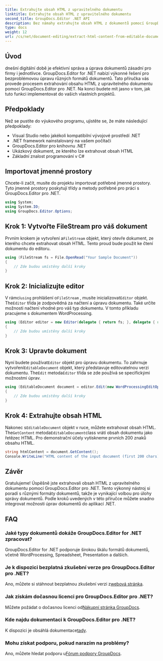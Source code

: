 ```yaml
---
title: Extrahujte obsah HTML z upravitelného dokumentu
linktitle: Extrahujte obsah HTML z upravitelného dokumentu
second_title: GroupDocs.Editor .NET API
description: Bez námahy extrahujte obsah HTML z dokumentů pomocí GroupDocs.Editor pro .NET. Postupujte podle našeho podrobného průvodce pro bezproblémovou integraci a správu dokumentů.
type: docs
weight: 12
url: /cs/net/document-editing/extract-html-content-from-editable-document/
---
```

## Úvod
dnešní digitální době je efektivní správa a úprava dokumentů zásadní pro firmy i jednotlivce. GroupDocs.Editor for .NET nabízí výkonné řešení pro bezproblémovou úpravu různých formátů dokumentů. Tato příručka vás provede procesem extrahování obsahu HTML z upravitelného dokumentu pomocí GroupDocs.Editor pro .NET. Na konci budete mít jasno v tom, jak tuto funkci implementovat do vašich vlastních projektů.
## Předpoklady
Než se pustíte do výukového programu, ujistěte se, že máte následující předpoklady:
- Visual Studio nebo jakékoli kompatibilní vývojové prostředí .NET
- .NET framework nainstalovaný na vašem počítači
- GroupDocs.Editor pro knihovnu .NET
- Ukázkový dokument, ze kterého lze extrahovat obsah HTML
- Základní znalost programování v C#
## Importovat jmenné prostory
Chcete-li začít, musíte do projektu importovat potřebné jmenné prostory. Tyto jmenné prostory poskytují třídy a metody potřebné pro práci s GroupDocs.Editor pro .NET.
```csharp
using System;
using System.IO;
using GroupDocs.Editor.Options;
```
## Krok 1: Vytvořte FileStream pro váš dokument
Prvním krokem je vytvoření a`FileStream` objekt, který otevře dokument, ze kterého chcete extrahovat obsah HTML. Tento proud bude použit ke čtení dokumentu do editoru.
```csharp
using (FileStream fs = File.OpenRead("Your Sample Document"))
{
    // Zde budou umístěny další kroky
}
```
## Krok 2: Inicializujte editor
 V rámci`using` prohlášení o`FileStream` , musíte inicializovat`Editor` objekt. The`Editor` třída je zodpovědná za načtení a úpravu dokumentu. Také určíte možnosti načtení vhodné pro váš typ dokumentu. V tomto příkladu pracujeme s dokumentem WordProcessing.
```csharp
using (Editor editor = new Editor(delegate { return fs; }, delegate { return new WordProcessingLoadOptions(); }))
{
    // Zde budou umístěny další kroky
}
```
## Krok 3: Upravte dokument
 Nyní budete používat`Editor` objekt pro úpravu dokumentu. To zahrnuje vytvoření`EditableDocument` objekt, který představuje editovatelnou verzi dokumentu. The`Edit` metoda`Editor` třída se zde používá se specifickými možnostmi úprav.
```csharp
using (EditableDocument document = editor.Edit(new WordProcessingEditOptions()))
{
    // Zde budou umístěny další kroky
}
```
## Krok 4: Extrahujte obsah HTML
 Nakonec s`EditableDocument` objekt v ruce, můžete extrahovat obsah HTML. The`GetContent` metoda`EditableDocument`class vrátí obsah dokumentu jako řetězec HTML. Pro demonstrační účely vytiskneme prvních 200 znaků obsahu HTML.
```csharp
string htmlContent = document.GetContent();
Console.WriteLine("HTML content of the input document (first 200 chars): {0}", htmlContent.Substring(0, 200));
```

## Závěr
Gratulujeme! Úspěšně jste extrahovali obsah HTML z upravitelného dokumentu pomocí GroupDocs.Editor pro .NET. Tento výkonný nástroj si poradí s různými formáty dokumentů, takže je vynikající volbou pro úlohy správy dokumentů. Podle kroků uvedených v této příručce můžete snadno integrovat možnosti úprav dokumentů do aplikací .NET.
## FAQ
### Jaké typy dokumentů dokáže GroupDocs.Editor for .NET zpracovat?
GroupDocs.Editor for .NET podporuje širokou škálu formátů dokumentů, včetně WordProcessing, Spreadsheet, Presentation a dalších.
### Je k dispozici bezplatná zkušební verze pro GroupDocs.Editor pro .NET?
 Ano, můžete si stáhnout bezplatnou zkušební verzi z[webová stránka](https://releases.groupdocs.com/).
### Jak získám dočasnou licenci pro GroupDocs.Editor pro .NET?
 Můžete požádat o dočasnou licenci od[Nákupní stránka GroupDocs](https://purchase.groupdocs.com/temporary-license/).
### Kde najdu dokumentaci k GroupDocs.Editor pro .NET?
 K dispozici je obsáhlá dokumentace[tady](https://reference.groupdocs.com/editor/net/).
### Mohu získat podporu, pokud narazím na problémy?
 Ano, můžete hledat podporu u[Fórum podpory GroupDocs](https://forum.groupdocs.com/c/editor/20).